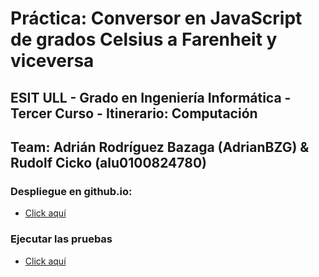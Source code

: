 # Práctica: Conversor en JavaScript de grados Celsius a Farenheit y viceversa
## ESIT ULL - Grado en Ingeniería Informática - Tercer Curso - Itinerario: Computación
## Team: Adrián Rodríguez Bazaga (AdrianBZG) & Rudolf Cicko (alu0100824780)

### Despliegue en github.io:
* [Click aquí](http://adrianbzg.github.io/PL_SimpleTemperatureConverter/temp.html)

### Ejecutar las pruebas

* [Click aquí](http://adrianbzg.github.io/PL_SimpleTemperatureConverter/tests/index.html)